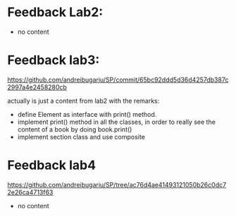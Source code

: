# Feedback Lab2:
- no content

# Feedback lab3: 
https://github.com/andreibugariu/SP/commit/65bc92ddd5d36d4257db387c2997a4e2458280cb

actually is just a content from lab2 with the remarks:
- define Element as interface with print() method.
- implement print() method in all the classes, in order to really see the content of a book by doing book.print()
- implement section class and use composite

# Feedback lab4
https://github.com/andreibugariu/SP/tree/ac76d4ae41493121050b26c0dc72e26ca4713f63
- no content
